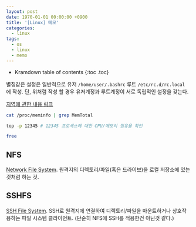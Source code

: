 ```yaml
---
layout: post
date: 1970-01-01 00:00:00 +0900
title: '[Linux] 메모'
categories:
  - linux
tags:
  - os
  - linux
  - memo
---
```


* Kramdown table of contents
{:toc .toc}

별칭같은 설정은 일반적으로
유저 `/home/user/.bashrc`
루트 `/etc/rc.d/rc.local`
에 작성. 단, 위처럼 작성 할 경우 유저계정과 루트계정이 서로 독립적인 설정을 갖는다.

[지역에 관한 내용 링크](http://originalchoi.tistory.com/19)

```bash
cat /proc/meminfo | grep MemTotal
```

```bash
top -p 12345 # 12345 프로세스에 대한 CPU/메모리 점유율 확인
```

```bash
free
```

## NFS
[Network File System](https://en.wikipedia.org/wiki/Network_File_System). 원격지의 디렉토리/파일(혹은 드라이브)을 로컬 저장소에 있는것처럼 하는 것.

## SSHFS
[SSH File System](https://en.wikipedia.org/wiki/SSHFS). SSH로 원격지에 연결하여 디렉토리/파일을 마운트하거나 상호작용하는 파일 시스템 클라이언트. (단순히 NFS에 SSH를 적용한건 아닌것 같다.)
